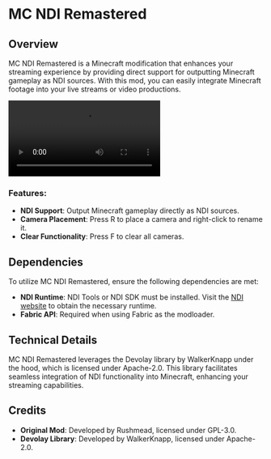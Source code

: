 # MC NDI Remastered

## Overview

MC NDI Remastered is a Minecraft modification that enhances your streaming experience by providing direct support for outputting Minecraft gameplay as NDI sources. With this mod, you can easily integrate Minecraft footage into your live streams or video productions. 

![Demo](https://raw.githubusercontent.com/polo-1245-oficial/MC-NDI-Remastered/main/media/example.mp4)


### Features:

- **NDI Support**: Output Minecraft gameplay directly as NDI sources.
- **Camera Placement**: Press R to place a camera and right-click to rename it.
- **Clear Functionality**: Press F to clear all cameras.

## Dependencies

To utilize MC NDI Remastered, ensure the following dependencies are met:

- **NDI Runtime**: NDI Tools or NDI SDK must be installed. Visit the [NDI website](https://ndi.tv) to obtain the necessary runtime.
- **Fabric API**: Required when using Fabric as the modloader.

## Technical Details

MC NDI Remastered leverages the Devolay library by WalkerKnapp under the hood, which is licensed under Apache-2.0. This library facilitates seamless integration of NDI functionality into Minecraft, enhancing your streaming capabilities.

## Credits

- **Original Mod**: Developed by Rushmead, licensed under GPL-3.0.
- **Devolay Library**: Developed by WalkerKnapp, licensed under Apache-2.0.
  

